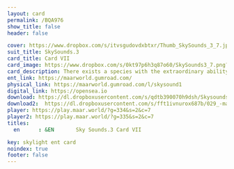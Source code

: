 ```yaml
---
layout: card
permalink: /BQA976
show_title: false
header: false

cover: https://www.dropbox.com/s/itvsgudovdxbtxr/Thumb_SkySounds_3_7.jpg?raw=1
suit_title: SkySounds.3
card_title: Card VII
card_image: https://www.dropbox.com/s/0kt97p6h3q87o60/SkySounds3_7.png?raw=1
card_description: There exists a species with the extraordinary ability to perceive beyond the physical realm. They possess a heightened sensitivity to the subatomic realm, allowing them to see beyond the limitations of human perception. This ability is rooted in the training of their neural structure, which enables them to detect and process information beyond the typical range of human senses. They use this ability to study and understand the underlying laws of physics, delving deeper into the secrets of the multiverse. They usually are scientists, explorers, and philosophers, constantly pushing the boundaries of knowledge.
ent_link: https://maarworld.gumroad.com/
physical_link: https://maarworld.gumroad.com/l/skysound1
digital_link: https://opensea.io
download: https://dl.dropboxusercontent.com/s/qdtb390070h9dsh/Skysounds-3-VII.wav?raw=1
download2:  https://dl.dropboxusercontent.com/s/fft1ivnurox687b/029_-maar-sky-sounds.3-card_VII.wav?raw=1
player: https://play.maar.world/?g=334&s=2&c=7
player2: https://play.maar.world/?g=335&s=2&c=7
titles:
  en      : &EN       Sky Sounds.3 Card VII

key: skylight ent card 
noindex: true
footer: false
---
```

